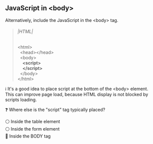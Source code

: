 ## JavaScript in \<body>  

Alternatively, include the JavaScript in the \<body> tag.  

>###### |HTML|  
>\<html><br>
&nbsp; \<head>\</head><br/>
&nbsp; \<body><br/>
&nbsp; &nbsp; **\<script>**<br/>
&nbsp; &nbsp; **\</script>**<br/>
&nbsp; \</body><br/>
\</html>  

:information_source:
It's a good idea to place script at the bottom of the \<body> element.  
This can improve page load, because HTML display is not blocked by scripts loading.  

:question:
Where else is the "script" tag typically placed?  

:white_circle: Inside the table element  
:white_circle: Inside the form element  
:radio_button: Inside the BODY tag  
